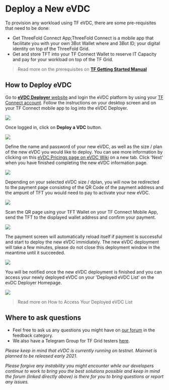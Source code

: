 # Deploy a New eVDC

To provision any workload using TF eVDC, there are some pre-requisites that need to be done:

- Get ThreeFold Connect App;ThreeFold Connect is a mobile app that facilitate you with your own 3Bot Wallet where and 3Bot ID; your digital identity on top of the ThreeFold Grid.
- Get and store TFT into your TF Connect Wallet to reserve IT Capacity and pay for your workload on top of the TF Grid.

> Read more on the prerequisites on [__TF Getting Started Manual__](all_getting_started.md)

## How to Deploy eVDC 

Go to [__eVDC Deployer__ website](https://vdc.testnet.grid.tf/vdc/#/) and login the eVDC platform by using your [TF Connect account](threefold_connect_install.md). Follow the instructions on your desktop screen and on your TF Connect mobile app to log into the eVDC Deployer.

![](evdc_login.png)

Once logged in, click on __Deploy a VDC__ button.

![](evdc_deploy.png)

Define the name and password of your new eVDC, as well as the size / plan of the new eVDC you would like to deploy. You can see more information by clicking on this [eVDC Pricings page on eVDC Wiki](https://vdc.threefold.io/docs/start-pay/) on a new tab. Click 'Next' when you have finished completing the new eVDC information page.

![](evdc_signup.png)

Depending on your selected eVDC size / dplan, you will now be redirected to the payment page consisting of the QR Code of the payment address and the ampunt of TFT you would need to pay to activate your new eVDC.

![](evdc_payment.png)

Scan the QR page using your TFT Wallet on your TF Connect Mobile App, send the TFT to the displayed wallet address and confirm your payment. 

![](scanqr.jpeg)

The payment screen will automatically reload itself if payment is successful and start to deploy the new eVDC immidiately. The new eVDC deployment will take a few minutes, please do not close this deployment window in the meantime until it succeeded.

![](deploy_vdc.png)

You will be notified once the new eVDC deployment is finished and you can access your newly deployed eVDC on your 'Deployed eVDC List' on the evDC Deployer Homepage.

![](newvdc.png)

> Read more on How to Access Your Deployed eVDC List

## Where to ask questions

- Feel free to ask us any questions you might have on [our forum](https://forum.threefold.io) in the feedback category.
- We also have a Telegram Group for TF Grid testers [here](https://t.me/joinchat/BwOvOxxgK59GmRoZ2_sM0w).

*Please keep in mind that eVDC is currently running on testnet. Mainnet is planned to be released early 2021.*

*Please forgive any instability you might encounter while our developers continue to work to bring you the best solutions possible and keep in mind the forum (linked directly above) is there for you to bring questions or report any issues.*